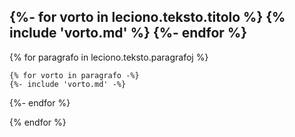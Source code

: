 ## {%- for vorto in leciono.teksto.titolo %} {% include 'vorto.md' %} {%- endfor %}

{% for paragrafo in leciono.teksto.paragrafoj %}

	{% for vorto in paragrafo -%}
    {%- include 'vorto.md' -%}
  {%- endfor %}

{% endfor %}
